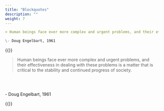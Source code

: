 ```yaml
---
title: "Blockquotes"
description: ""
weight: 7
---
```



```md
> Human beings face ever more complex and urgent problems, and their effectiveness in dealing with these problems is a matter that is critical to the stability and continued progress of society.

\- Doug Engelbart, 1961
```

{{<revealjs theme="black" progress="true" controls="true">}}
> Human beings face ever more complex and urgent problems, and their effectiveness in dealing with these problems is a matter that is critical to the stability and continued progress of society.

<br><br>

\- Doug Engelbart, 1961

{{</revealjs>}}
